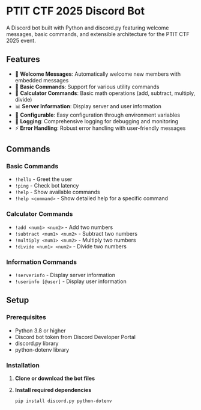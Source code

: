 # PTIT CTF 2025 Discord Bot

A Discord bot built with Python and discord.py featuring welcome messages, basic commands, and extensible architecture for the PTIT CTF 2025 event.

## Features

- 🎉 **Welcome Messages**: Automatically welcome new members with embedded messages
- 🤖 **Basic Commands**: Support for various utility commands
- 🧮 **Calculator Commands**: Basic math operations (add, subtract, multiply, divide)
- 📊 **Server Information**: Display server and user information
- 🔧 **Configurable**: Easy configuration through environment variables
- 📝 **Logging**: Comprehensive logging for debugging and monitoring
- ⚡ **Error Handling**: Robust error handling with user-friendly messages

## Commands

### Basic Commands
- `!hello` - Greet the user
- `!ping` - Check bot latency
- `!help` - Show available commands
- `!help <command>` - Show detailed help for a specific command

### Calculator Commands
- `!add <num1> <num2>` - Add two numbers
- `!subtract <num1> <num2>` - Subtract two numbers
- `!multiply <num1> <num2>` - Multiply two numbers
- `!divide <num1> <num2>` - Divide two numbers

### Information Commands
- `!serverinfo` - Display server information
- `!userinfo [@user]` - Display user information

## Setup

### Prerequisites
- Python 3.8 or higher
- Discord bot token from Discord Developer Portal
- discord.py library
- python-dotenv library

### Installation

1. **Clone or download the bot files**

2. **Install required dependencies**
   ```bash
   pip install discord.py python-dotenv
   